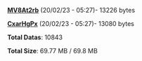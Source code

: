 [**MV8At2rb**](/data/MV8At2rb.txt) (20/02/23 - 05:27)- 13226 bytes

[**CxarHgPx**](/data/CxarHgPx.txt) (20/02/23 - 05:27)- 13080 bytes

**Total Datas**: 10843

**Total Size**: 69.77 MB / 69.8 MB